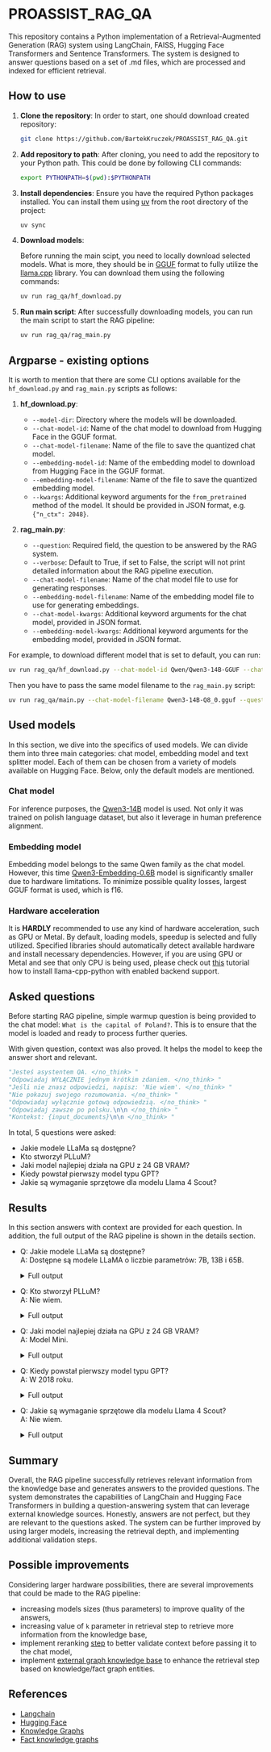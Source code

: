 # PROASSIST_RAG_QA

This repository contains a Python implementation of a Retrieval-Augmented Generation (RAG) system using LangChain, FAISS, Hugging Face Transformers and Sentence Transformers. The system is designed to answer questions based on a set of .md files, which are processed and indexed for efficient retrieval.

## How to use

1. **Clone the repository**: In order to start, one should download created repository:

    ```bash
    git clone https://github.com/BartekKruczek/PROASSIST_RAG_QA.git
    ```

2. **Add repository to path**: After cloning, you need to add the repository to your Python path. This could be done by following CLI commands:

    ```bash
    export PYTHONPATH=$(pwd):$PYTHONPATH
    ```

3. **Install dependencies**: Ensure you have the required Python packages installed. You can install them using [uv](https://docs.astral.sh/uv/)
   from the root directory of the project:

   ```bash
   uv sync
   ```

4. **Download models**: 

    Before running the main scipt, you need to locally download selected models. What is more, they should be in [GGUF](https://huggingface.co/docs/hub/gguf) format to fully utilize the [llama.cpp](https://github.com/abetlen/llama-cpp-python) library. You can download them using the following commands:

    ```bash
    uv run rag_qa/hf_download.py
    ```

5. **Run main script**: After successfully downloading models, you can run the main script to start the RAG pipeline:

    ```bash
    uv run rag_qa/rag_main.py
    ```

## Argparse - existing options
It is worth to mention that there are some CLI options available for the `hf_download.py` and `rag_main.py` scripts as follows:

1. **hf_download.py**:
   - `--model-dir`: Directory where the models will be downloaded.
   - `--chat-model-id`: Name of the chat model to download from Hugging Face in the GGUF format.
   - `--chat-model-filename`: Name of the file to save the quantized chat model.
   - `--embedding-model-id`: Name of the embedding model to download from Hugging Face in the GGUF format.
   - `--embedding-model-filename`: Name of the file to save the quantized embedding model.
   - `--kwargs`: Additional keyword arguments for the `from_pretrained` method of the model. It should be provided in JSON format, e.g. `{"n_ctx": 2048}`.

2. **rag_main.py**:
   - `--question`: Required field, the question to be answered by the RAG system.
   - `--verbose`: Default to True, if set to False, the script will not print detailed information about the RAG pipeline execution.
   - `--chat-model-filename`: Name of the chat model file to use for generating responses.
   - `--embedding-model-filename`: Name of the embedding model file to use for generating embeddings.
   - `--chat-model-kwargs`: Additional keyword arguments for the chat model, provided in JSON format.
   - `--embedding-model-kwargs`: Additional keyword arguments for the embedding model, provided in JSON format.
  
For example, to download different model that is set to default, you can run:

```bash
uv run rag_qa/hf_download.py --chat-model-id Qwen/Qwen3-14B-GGUF --chat-model-filename Qwen3-14B-Q8_0.gguf
```

Then you have to pass the same model filename to the `rag_main.py` script:

```bash
uv run rag_qa/main.py --chat-model-filename Qwen3-14B-Q8_0.gguf --question "Jakie modele LLaMa są dostępne? /no_think"
```

## Used models

In this section, we dive into the specifics of used models. We can divide them into three main categories: chat model, embedding model and text splitter model. Each of them can be chosen from a variety of models available on Hugging Face. Below, only the default models are mentioned.

### Chat model

For inference purposes, the [Qwen3-14B](https://huggingface.co/Qwen/Qwen3-14B-GGUF) model is used. Not only it was trained on polish language dataset, but also it leverage in human preference alignment.

### Embedding model

Embedding model belongs to the same Qwen family as the chat model. However, this time [Qwen3-Embedding-0.6B](https://huggingface.co/Qwen/Qwen3-Embedding-0.6B-GGUF) model is significantly smaller due to hardware limitations. To minimize possible quality losses, largest GGUF format is used, which is f16.

### Hardware acceleration

It is **HARDLY** recommended to use any kind of hardware acceleration, such as GPU or Metal. By default, loading models, speedup is selected and fully utilized. Specified libraries should automatically detect available hardware and install necessary dependencies. However, if you are using GPU or Metal and see that only CPU is being used, please check out [this](https://llama-cpp-python.readthedocs.io/en/latest/#installation) tutorial how to install llama-cpp-python with enabled backend support.

## Asked questions

Before starting RAG pipeline, simple warmup question is being provided to the chat model: `What is the capital of Poland?`. This is to ensure that the model is loaded and ready to process further queries.

With given question, context was also proved. It helps the model to keep the answer short and relevant.
```python
"Jesteś asystentem QA. </no_think> "
"Odpowiadaj WYŁĄCZNIE jednym krótkim zdaniem. </no_think> "
"Jeśli nie znasz odpowiedzi, napisz: 'Nie wiem'. </no_think> "
"Nie pokazuj swojego rozumowania. </no_think> "
"Odpowiadaj wyłącznie gotową odpowiedzią. </no_think> "
"Odpowiadaj zawsze po polsku.\n\n </no_think> "
"Kontekst: {input_documents}\n\n </no_think> "
```

In total, 5 questions were asked:
- Jakie modele LLaMa są dostępne?
- Kto stworzył PLLuM?
- Jaki model najlepiej działa na GPU z 24 GB VRAM?
- Kiedy powstał pierwszy model typu GPT?
- Jakie są wymaganie sprzętowe dla modelu Llama 4 Scout?

## Results

In this section answers with context are provided for each question. In addition, the full output of the RAG pipeline is shown in the details section.

- Q: Jakie modele LLaMa są dostępne? \
  A: Dostępne są modele LLaMA o liczbie parametrów: 7B, 13B i 65B.

  <details>
    <summary>Full output</summary>

    ```python
    [chain/end] [chain:MapReduceDocumentsChain] [88.89s] Exiting Chain run with output:
    {
      "output_text": "<think>\n\n</think>\n\nDostępne są modele LLaMA o liczbie parametrów: 7B, 13B i 65B."
    }
    Question: Jakie modele LLaMa są dostępne? /no_think
    Response: {'input_documents': [Document(id='e6f2f97b-0624-4ae0-82be-267fddceca74', metadata={'Header 1': 'Rodzina modeli LLaMA – przegląd i wymagania sprzętowe (stan na sierpień2025 r.)', 'Header 2': 'LLaMA1 (2023)', 'source': 'llama.md'}, page_content='LLaMA1 była pierwszą publicznie dostępną rodziną modeli Mety.  Obejmuje warianty **7B**, **13B** i**65B** parametrów.  Modele te obsługują kontekst ok.2k tokenów ibyły udostępnione wyłącznie na zasadach badawczych.  \n* **Liczba parametrów isprzęt** – wariant 7B wprecyzjiFP16 wymaga ok.12–13GB pamięci VRAM, natomiast wersje zkwantyzacją (np.8‑bit lub 4‑bit) można uruchomić na kartach z6GB VRAMhttps://www.bacloud.com/en/blog/163/guide-to-gpu-requirements-for-running-ai-models.html#:~:text=LLaMA%20,Meta%20AI.  Model 13B wpełnej precyzji wymaga ~24GB VRAM, akwantyzowany – około 10GBhttps://www.bacloud.com/en/blog/163/guide-to-gpu-requirements-for-running-ai-models.html#:~:text=LLaMA%20,Meta%20AI.  Największy wariant 65B potrzebuje ponad 130GB VRAM izwykle wymaga wielu kart GPUhttps://www.bacloud.com/en/blog/163/guide-to-gpu-requirements-for-running-ai-models.html#:~:text=LLaMA%20,Meta%20AI.'), Document(id='891dcfb1-0d27-4208-8083-20f8da841348', metadata={'Header 1': 'Rodzina modeli LLaMA – przegląd i wymagania sprzętowe (stan na sierpień2025 r.)', 'Header 2': 'LLaMA1 (2023)', 'source': 'llama.md'}, page_content='LLaMA1 była pierwszą publicznie dostępną rodziną modeli Mety.  Obejmuje warianty **7B**, **13B** i**65B** parametrów.  Modele te obsługują kontekst ok.2k tokenów ibyły udostępnione wyłącznie na zasadach badawczych.  \n* **Liczba parametrów isprzęt** – wariant 7B wprecyzjiFP16 wymaga ok.12–13GB pamięci VRAM, natomiast wersje zkwantyzacją (np.8‑bit lub 4‑bit) można uruchomić na kartach z6GB VRAMhttps://www.bacloud.com/en/blog/163/guide-to-gpu-requirements-for-running-ai-models.html#:~:text=LLaMA%20,Meta%20AI.  Model 13B wpełnej precyzji wymaga ~24GB VRAM, akwantyzowany – około 10GBhttps://www.bacloud.com/en/blog/163/guide-to-gpu-requirements-for-running-ai-models.html#:~:text=LLaMA%20,Meta%20AI.  Największy wariant 65B potrzebuje ponad 130GB VRAM izwykle wymaga wielu kart GPUhttps://www.bacloud.com/en/blog/163/guide-to-gpu-requirements-for-running-ai-models.html#:~:text=LLaMA%20,Meta%20AI.'), Document(id='eab761b7-e20f-440c-b79f-8e11a8a9c16b', metadata={'Header 1': 'Rodzina modeli LLaMA – przegląd i wymagania sprzętowe (stan na sierpień2025 r.)', 'Header 2': 'LLaMA1 (2023)', 'source': 'llama.md'}, page_content='LLaMA1 była pierwszą publicznie dostępną rodziną modeli Mety.  Obejmuje warianty **7B**, **13B** i**65B** parametrów.  Modele te obsługują kontekst ok.2k tokenów ibyły udostępnione wyłącznie na zasadach badawczych.  \n* **Liczba parametrów isprzęt** – wariant 7B wprecyzjiFP16 wymaga ok.12–13GB pamięci VRAM, natomiast wersje zkwantyzacją (np.8‑bit lub 4‑bit) można uruchomić na kartach z6GB VRAMhttps://www.bacloud.com/en/blog/163/guide-to-gpu-requirements-for-running-ai-models.html#:~:text=LLaMA%20,Meta%20AI.  Model 13B wpełnej precyzji wymaga ~24GB VRAM, akwantyzowany – około 10GBhttps://www.bacloud.com/en/blog/163/guide-to-gpu-requirements-for-running-ai-models.html#:~:text=LLaMA%20,Meta%20AI.  Największy wariant 65B potrzebuje ponad 130GB VRAM izwykle wymaga wielu kart GPUhttps://www.bacloud.com/en/blog/163/guide-to-gpu-requirements-for-running-ai-models.html#:~:text=LLaMA%20,Meta%20AI.')], 'question': 'Jakie modele LLaMa są dostępne? /no_think', 'output_text': '<think>\n\n</think>\n\nDostępne są modele LLaMA o liczbie parametrów: 7B, 13B i 65B.'}
    ```
    
  </details>

- Q: Kto stworzył PLLuM? \
  A: Nie wiem.

  <details>
    <summary>Full output</summary>

    ```python
    [chain/end] [chain:MapReduceDocumentsChain] [46.74s] Exiting Chain run with output:
    {
      "output_text": "<think>\n\n</think>\n\nNie wiem."
    }
    Question: Kto stworzył PLLuM? /no_think
    Response: {'input_documents': [Document(id='e0f0eb98-26a5-4564-8496-aabd64a2c5cf', metadata={'Header 1': 'PLLuM– polski model językowy', 'Header 2': 'Zastosowania', 'source': 'pllum.md'}, page_content='PLLuM jest zaprojektowany jako podstawowa warstwa dla wielu zastosowań w języku polskim:  \n- **Generacja i analiza tekstu** – podstawowe zadania generacji, streszczania, tłumaczenia i analizy sentymentu; modele 8B i 12B zapewniają szybkie odpowiedzi, a 70B oferuje najwyższą jakość i kontekst do długich dokumentów.\n- **Asystenci dla administracji publicznej** – specjalne modele RAG potrafią odpowiadać na pytania dotyczące procedur administracyjnych czy ustaw, korzystając z dedykowanych baz dokumentówhttps://huggingface.co/CYFRAGOVPL/PLLuM-12B-instruct#:~:text=%2A%20Domain,information%20retrieval%20and%20question%20answering.\n- **Systemy pytanie‑odpowiedź (QA) i chat** – wersje „chat” i „instruct” są dostrojone do interakcji z użytkownikiem i generują bezpieczne, adekwatne odpowiedzi.'), Document(id='d6004b3c-f4c7-4e82-8801-d35f411a17f0', metadata={'Header 1': 'PLLuM– polski model językowy', 'Header 2': 'Zastosowania', 'source': 'pllum.md'}, page_content='PLLuM jest zaprojektowany jako podstawowa warstwa dla wielu zastosowań w języku polskim:  \n- **Generacja i analiza tekstu** – podstawowe zadania generacji, streszczania, tłumaczenia i analizy sentymentu; modele 8B i 12B zapewniają szybkie odpowiedzi, a 70B oferuje najwyższą jakość i kontekst do długich dokumentów.\n- **Asystenci dla administracji publicznej** – specjalne modele RAG potrafią odpowiadać na pytania dotyczące procedur administracyjnych czy ustaw, korzystając z dedykowanych baz dokumentówhttps://huggingface.co/CYFRAGOVPL/PLLuM-12B-instruct#:~:text=%2A%20Domain,information%20retrieval%20and%20question%20answering.\n- **Systemy pytanie‑odpowiedź (QA) i chat** – wersje „chat” i „instruct” są dostrojone do interakcji z użytkownikiem i generują bezpieczne, adekwatne odpowiedzi.'), Document(id='d2c8b8e7-3803-4ce7-a9d3-32c12876f0bc', metadata={'Header 1': 'PLLuM– polski model językowy', 'Header 2': 'Zastosowania', 'source': 'pllum.md'}, page_content='PLLuM jest zaprojektowany jako podstawowa warstwa dla wielu zastosowań w języku polskim:  \n- **Generacja i analiza tekstu** – podstawowe zadania generacji, streszczania, tłumaczenia i analizy sentymentu; modele 8B i 12B zapewniają szybkie odpowiedzi, a 70B oferuje najwyższą jakość i kontekst do długich dokumentów.\n- **Asystenci dla administracji publicznej** – specjalne modele RAG potrafią odpowiadać na pytania dotyczące procedur administracyjnych czy ustaw, korzystając z dedykowanych baz dokumentówhttps://huggingface.co/CYFRAGOVPL/PLLuM-12B-instruct#:~:text=%2A%20Domain,information%20retrieval%20and%20question%20answering.\n- **Systemy pytanie‑odpowiedź (QA) i chat** – wersje „chat” i „instruct” są dostrojone do interakcji z użytkownikiem i generują bezpieczne, adekwatne odpowiedzi.')], 'question': 'Kto stworzył PLLuM? /no_think', 'output_text': '<think>\n\n</think>\n\nNie wiem.'}
    ```
    
  </details>

- Q: Jaki model najlepiej działa na GPU z 24 GB VRAM? \
  A: Model Mini.

  <details>
    <summary>Full output</summary>

    ```python
    [chain/end] [chain:MapReduceDocumentsChain] [37.42s] Exiting Chain run with output:
    {
      "output_text": "<think>\n\n</think>\n\nModel Mini."
    }
    Question: Jaki model najlepiej działa na GPU z 24 GB VRAM? /no_think
    Response: {'input_documents': [Document(id='2e18e7c1-7bd7-444e-82af-d03059b58824', metadata={'Header 1': 'Modele Mistral– kompendium (stan na sierpień2025)', 'Header 2': 'Opisy poszczególnych modeli', 'Header 3': 'VoxtralSmall24B iVoxtralMini3B', 'source': 'mistal.md'}, page_content='Modele są gotowe do pobrania na HuggingFace; wymagają ok.60GBVRAM (Small) lub 8GB (Mini)https://docs.mistral.ai/getting-started/models/weights/#:~:text=Devstral,Mini%203B%203B%208.  Benchmarki publikowane wartykule pokazują, że Voxtral znacząco przewyższa Whisper large‑v3 iGPT‑4o mini wdokładności transkrypcji irozumieniahttps://mistral.ai/news/voxtral#:~:text=Voxtral%20comprehensively%20outperforms%20Whisper%20large,demonstrating%20its%20strong%20multilingual%20capabilities.'), Document(id='b2656e17-6cfe-4a42-a1cf-9140495423eb', metadata={'Header 1': 'Modele Mistral– kompendium (stan na sierpień2025)', 'Header 2': 'Opisy poszczególnych modeli', 'Header 3': 'VoxtralSmall24B iVoxtralMini3B', 'source': 'mistal.md'}, page_content='Modele są gotowe do pobrania na HuggingFace; wymagają ok.60GBVRAM (Small) lub 8GB (Mini)https://docs.mistral.ai/getting-started/models/weights/#:~:text=Devstral,Mini%203B%203B%208.  Benchmarki publikowane wartykule pokazują, że Voxtral znacząco przewyższa Whisper large‑v3 iGPT‑4o mini wdokładności transkrypcji irozumieniahttps://mistral.ai/news/voxtral#:~:text=Voxtral%20comprehensively%20outperforms%20Whisper%20large,demonstrating%20its%20strong%20multilingual%20capabilities.'), Document(id='cf5a7408-ecdb-4adc-83d1-d3400ff6422a', metadata={'Header 1': 'Modele Mistral– kompendium (stan na sierpień2025)', 'Header 2': 'Opisy poszczególnych modeli', 'Header 3': 'VoxtralSmall24B iVoxtralMini3B', 'source': 'mistal.md'}, page_content='Modele są gotowe do pobrania na HuggingFace; wymagają ok.60GBVRAM (Small) lub 8GB (Mini)https://docs.mistral.ai/getting-started/models/weights/#:~:text=Devstral,Mini%203B%203B%208.  Benchmarki publikowane wartykule pokazują, że Voxtral znacząco przewyższa Whisper large‑v3 iGPT‑4o mini wdokładności transkrypcji irozumieniahttps://mistral.ai/news/voxtral#:~:text=Voxtral%20comprehensively%20outperforms%20Whisper%20large,demonstrating%20its%20strong%20multilingual%20capabilities.')], 'question': 'Jaki model najlepiej działa na GPU z 24 GB VRAM? /no_think', 'output_text': '<think>\n\n</think>\n\nModel Mini.'}
    ```
    
  </details>

- Q: Kiedy powstał pierwszy model typu GPT? \
  A: W 2018 roku.

  <details>
    <summary>Full output</summary>

    ```python
    [chain/end] [chain:MapReduceDocumentsChain] [22.13s] Exiting Chain run with output:
    {
      "output_text": "<think>\n\n</think>\n\nW 2018 roku."
    }
    Question: Kiedy powstał pierwszy model typu GPT? /no_think
    Response: {'input_documents': [Document(id='82d4e2ce-bd3f-4f4f-9151-845416c361e8', metadata={'Header 1': 'Modele GPT – szczegółowy przegląd dla RAG (stan na sierpień 2025)', 'Header 2': '1. Ewolucja serii GPT', 'source': 'gpt.md'}, page_content='Przewyższa GPT‑3.5 wrozumieniu poleceń ikodowaniu. |'), Document(id='4b45bd68-bb04-49ae-bb84-157d130761b2', metadata={'Header 1': 'Modele GPT – szczegółowy przegląd dla RAG (stan na sierpień 2025)', 'Header 2': '1. Ewolucja serii GPT', 'source': 'gpt.md'}, page_content='Przewyższa GPT‑3.5 wrozumieniu poleceń ikodowaniu. |'), Document(id='248d722f-7cee-4095-ac91-98a8ed429c2f', metadata={'Header 1': 'Modele GPT – szczegółowy przegląd dla RAG (stan na sierpień 2025)', 'Header 2': '1. Ewolucja serii GPT', 'source': 'gpt.md'}, page_content='Przewyższa GPT‑3.5 wrozumieniu poleceń ikodowaniu. |')], 'question': 'Kiedy powstał pierwszy model typu GPT? /no_think', 'output_text': '<think>\n\n</think>\n\nW 2018 roku.'}
    ```
    
  </details>

- Q: Jakie są wymaganie sprzętowe dla modelu Llama 4 Scout? \
  A: Nie wiem.

  <details>
    <summary>Full output</summary>

    ```python
    [chain/end] [chain:MapReduceDocumentsChain] [38.64s] Exiting Chain run with output:
    {
      "output_text": "<think>\n\n</think>\n\nNie wiem."
    }
    Question: Jakie są wymaganie sprzętowe dla modelu Llama 4 Scout? /no_think
    Response: {'input_documents': [Document(id='ffdf65c9-fa79-4767-a4c2-31bc4ea3bd40', metadata={'Header 1': 'Rodzina modeli LLaMA – przegląd i wymagania sprzętowe (stan na sierpień2025 r.)', 'Header 2': 'LLaMA4 (kwiecień2025)', 'source': 'llama.md'}, page_content='* **Wyniki izastosowania** – Meta podaje, że Llama4Scout przewyższa Mistral3.1 oraz Gemma3 wzadaniach multimodalnych ioferuje najlepszy stosunek cena–jakość wswojej klasiehttps://ai.meta.com/blog/llama-4-multimodal-intelligence/#:~:text=,class%20performance%20to%20cost.  Llama4Maverick ma dorównywać GPT‑4o wbenchmarkach reasoningowych, ale wymaga dużej infrastruktury.  Modele te są przeznaczone do tworzenia asystentów multimodalnych (tekst+obraz), zaawansowanych aplikacji RAG zogromnym kontekstem (kilka milionów tokenów) isystemów budujących agentów zdługą pamięcią.'), Document(id='3ca300f7-92cc-4493-8091-914316404eff', metadata={'Header 1': 'Rodzina modeli LLaMA – przegląd i wymagania sprzętowe (stan na sierpień2025 r.)', 'Header 2': 'LLaMA4 (kwiecień2025)', 'source': 'llama.md'}, page_content='* **Wyniki izastosowania** – Meta podaje, że Llama4Scout przewyższa Mistral3.1 oraz Gemma3 wzadaniach multimodalnych ioferuje najlepszy stosunek cena–jakość wswojej klasiehttps://ai.meta.com/blog/llama-4-multimodal-intelligence/#:~:text=,class%20performance%20to%20cost.  Llama4Maverick ma dorównywać GPT‑4o wbenchmarkach reasoningowych, ale wymaga dużej infrastruktury.  Modele te są przeznaczone do tworzenia asystentów multimodalnych (tekst+obraz), zaawansowanych aplikacji RAG zogromnym kontekstem (kilka milionów tokenów) isystemów budujących agentów zdługą pamięcią.'), Document(id='264f63f7-42ce-42ac-87b0-e7a9c5ea38bc', metadata={'Header 1': 'Rodzina modeli LLaMA – przegląd i wymagania sprzętowe (stan na sierpień2025 r.)', 'Header 2': 'LLaMA4 (kwiecień2025)', 'source': 'llama.md'}, page_content='* **Wyniki izastosowania** – Meta podaje, że Llama4Scout przewyższa Mistral3.1 oraz Gemma3 wzadaniach multimodalnych ioferuje najlepszy stosunek cena–jakość wswojej klasiehttps://ai.meta.com/blog/llama-4-multimodal-intelligence/#:~:text=,class%20performance%20to%20cost.  Llama4Maverick ma dorównywać GPT‑4o wbenchmarkach reasoningowych, ale wymaga dużej infrastruktury.  Modele te są przeznaczone do tworzenia asystentów multimodalnych (tekst+obraz), zaawansowanych aplikacji RAG zogromnym kontekstem (kilka milionów tokenów) isystemów budujących agentów zdługą pamięcią.')], 'question': 'Jakie są wymaganie sprzętowe dla modelu Llama 4 Scout? /no_think', 'output_text': '<think>\n\n</think>\n\nNie wiem.'}
    ```
    
  </details>

## Summary

Overall, the RAG pipeline successfully retrieves relevant information from the knowledge base and generates answers to the provided questions. The system demonstrates the capabilities of LangChain and Hugging Face Transformers in building a question-answering system that can leverage external knowledge sources. Honestly, answers are not perfect, but they are relevant to the questions asked. The system can be further improved by using larger models, increasing the retrieval depth, and implementing additional validation steps.

## Possible improvements

Considering larger hardware possibilities, there are several improvements that could be made to the RAG pipeline:
- increasing models sizes (thus parameters) to improve quality of the answers,
- increasing value of `k` parameter in retrieval step to retrieve more information from the knowledge base,
- implement reranking [step](https://huggingface.co/Qwen/Qwen3-Reranker-8B) to better validate context before passing it to the chat model,
- implement [external graph knowledge base](https://python.langchain.com/docs/integrations/providers/neo4j/) to enhance the retrieval step based on knowledge/fact graph entities.

## References
- [Langchain](https://www.langchain.com)
- [Hugging Face](https://huggingface.co)
- [Knowledge Graphs](https://arxiv.org/abs/2003.02320)
- [Fact knowledge graphs](https://arxiv.org/abs/2305.06590)